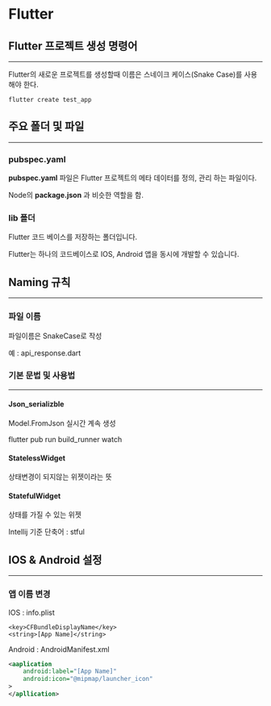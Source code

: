 # Flutter

## Flutter 프로젝트 생성 명령어

---

Flutter의 새로운 프로젝트를 생성할때 이름은 스네이크 케이스(Snake Case)를 사용해야 한다.

```shell
flutter create test_app
```

## 주요 폴더 및 파일

---

### pubspec.yaml

**pubspec.yaml** 파일은 Flutter 프로젝트의 메타 데이터를 정의, 관리 하는 파일이다.

Node의 **package.json** 과 비슷한 역할을 함.

### lib 폴더

Flutter 코드 베이스를 저장하는 폴더입니다.

Flutter는 하나의 코드베이스로 IOS, Android 앱을 동시에 개발할 수 있습니다.

## Naming 규칙

---

### 파일 이름

파일이름은 SnakeCase로 작성

예 : api_response.dart



### 기본 문법 및 사용법

---

#### Json_serializble

Model.FromJson 실시간 계속 생성

flutter pub run build_runner watch

#### StatelessWidget

상태변경이 되지않는 위젯이라는 뜻

#### StatefulWidget

상태를 가질 수 있는 위젯

Intellij 기준 단축어 : stful





## IOS & Android 설정

---

### 앱 이름 변경

IOS : info.plist

```plist
<key>CFBundleDisplayName</key>
<string>[App Name]</string>
```

Android : AndroidManifest.xml

```xml
<aaplication
    android:label="[App Name]"
    android:icon="@mipmap/launcher_icon"
>
</apllication>
```
